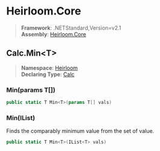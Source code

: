 # Heirloom.Core

> **Framework**: .NETStandard,Version=v2.1  
> **Assembly**: [Heirloom.Core][0]  

## Calc.Min\<T>

> **Namespace**: [Heirloom][0]  
> **Declaring Type**: [Calc][1]  

### Min<T>(params T[])

```cs
public static T Min<T>(params T[] vals)
```

### Min<T>(IList<T>)

Finds the comparably minimum value from the set of value.

```cs
public static T Min<T>(IList<T> vals)
```

[0]: ../../../Heirloom.Core.md
[1]: ../Calc.md
